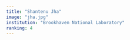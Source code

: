 ```yaml
---
title: "Shantenu Jha"
image: "jha.jpg"
institution: "Brookhaven National Laboratory"
ranking: 4
---
```

